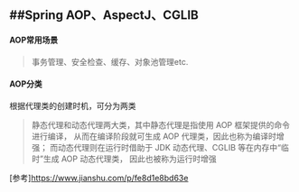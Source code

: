 ##Spring AOP、AspectJ、CGLIB
--------

#### AOP常用场景
> 事务管理、安全检查、缓存、对象池管理etc.


#### AOP分类
根据代理类的创建时机，可分为两类
>静态代理和动态代理两大类，其中静态代理是指使用 AOP 框架提供的命令进行编译，
从而在编译阶段就可生成 AOP 代理类，因此也称为编译时增强；
而动态代理则在运行时借助于 JDK 动态代理、CGLIB 等在内存中“临时”生成 AOP 动态代理类，
因此也被称为运行时增强


[参考]https://www.jianshu.com/p/fe8d1e8bd63e

